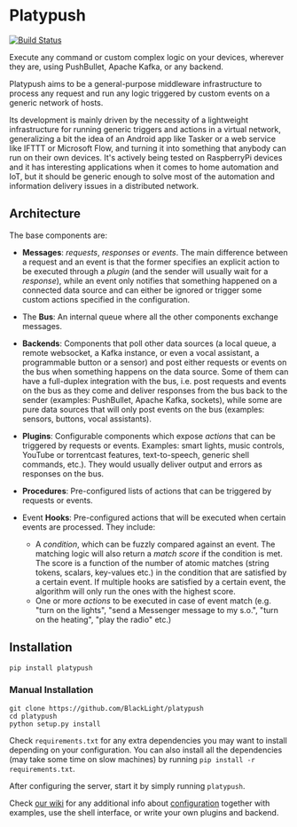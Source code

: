 Platypush
=========

[![Build Status](https://travis-ci.org/BlackLight/platypush.svg?branch=master)](https://travis-ci.org/BlackLight/platypush)


Execute any command or custom complex logic on your devices, wherever they are, using PushBullet, Apache Kafka, or any backend.

Platypush aims to be a general-purpose middleware infrastructure to process any request and run any logic triggered by custom events on a generic network of hosts.

Its development is mainly driven by the necessity of a lightweight infrastructure for running generic triggers and actions in a virtual network, generalizing a bit the idea of an Android app like Tasker or a web service like IFTTT or Microsoft Flow, and turning it into something that anybody can run on their own devices. It's actively being tested on RaspberryPi devices and it has interesting applications when it comes to home automation and IoT, but it should be generic enough to solve most of the automation and information delivery issues in a distributed network.

Architecture
------------

The base components are:

* __Messages__: _requests_, _responses_ or _events_. The main difference between a request and an event is that the former specifies an explicit action to be executed through a _plugin_ (and the sender will usually wait for a _response_), while an event only notifies that something happened on a connected data source and can either be ignored or trigger some custom actions specified in the configuration.

* The __Bus__: An internal queue where all the other components exchange messages.

* __Backends__: Components that poll other data sources (a local queue, a remote websocket, a Kafka instance, or even a vocal assistant, a programmable button or a sensor) and post either requests or events on the bus when something happens on the data source. Some of them can have a full-duplex integration with the bus, i.e. post requests and events on the bus as they come and deliver responses from the bus back to the sender (examples: PushBullet, Apache Kafka, sockets), while some are pure data sources that will only post events on the bus (examples: sensors, buttons, vocal assistants).

* __Plugins__: Configurable components which expose _actions_ that can be triggered by requests or events. Examples: smart lights, music controls, YouTube or torrentcast features, text-to-speech, generic shell commands, etc.). They would usually deliver output and errors as responses on the bus.

* __Procedures__: Pre-configured lists of actions that can be triggered by requests or events.

* Event __Hooks__: Pre-configured actions that will be executed when certain events are processed. They include:
    * A _condition_, which can be fuzzly compared against an event. The matching logic will also return a _match score_ if the condition is met. The score is a function of the number of atomic matches (string tokens, scalars, key-values etc.) in the condition that are satisfied by a certain event. If multiple hooks are satisfied by a certain event, the algorithm will only run the ones with the highest score.
    * One or more _actions_ to be executed in case of event match (e.g. "turn on the lights", "send a Messenger message to my s.o.", "turn on the heating", "play the radio" etc.)

Installation
------------

```shell
pip install platypush
```

### Manual Installation

```shell
git clone https://github.com/BlackLight/platypush
cd platypush
python setup.py install
```

Check `requirements.txt` for any extra dependencies you may want to install depending on your configuration. You can also install all the dependencies (may take some time on slow machines) by running `pip install -r requirements.txt`.

After configuring the server, start it by simply running `platypush`.

Check [our wiki](https://github.com/BlackLight/platypush/wiki) for any additional info about [configuration](https://github.com/BlackLight/platypush/wiki/Configuration) together with examples, use the shell interface, or write your own plugins and backend.

